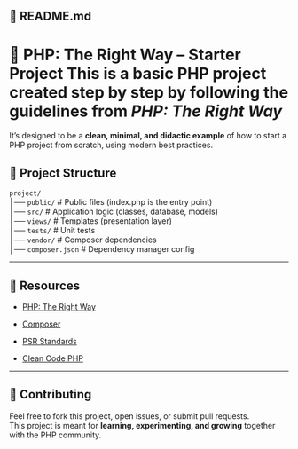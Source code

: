 ## 🔹 README.md

# 🚀 PHP: The Right Way – Starter Project This is a **basic PHP project** created step by step by following the guidelines from *PHP: The Right Way*  
It’s designed to be a **clean, minimal, and didactic example** of how to start a PHP project from scratch, using modern best practices.

## 📂 Project Structure

`project/`  
│── `public/` # Public files (index.php is the entry point)  
│── `src/` # Application logic (classes, database, models)  
│── `views/` # Templates (presentation layer)  
│── `tests/` # Unit tests  
│── `vendor/` # Composer dependencies  
│── `composer.json` # Dependency manager config


----------

## 📖 Resources

-   [PHP: The Right Way](https://phptherightway.com/)
    
-   [Composer](https://getcomposer.org/)
    
-   [PSR Standards](https://www.php-fig.org/psr/)
    
-   [Clean Code PHP](https://github.com/jupeter/clean-code-php)
    

----------

## 🤝 Contributing

Feel free to fork this project, open issues, or submit pull requests.  
This project is meant for **learning, experimenting, and growing** together with the PHP community.

